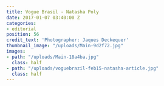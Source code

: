 ```yaml
---
title: Vogue Brasil - Natasha Poly
date: 2017-01-07 03:40:00 Z
categories:
- editorial
position: 56
credit_text: 'Photographer: Jaques Deckequer'
thumbnail_image: "/uploads/Main-9d2f72.jpg"
images:
- path: "/uploads/Main-18a4ba.jpg"
  class: half
- path: "/uploads/voguebrazil-feb15-natasha-article.jpg"
  class: half
---
```


